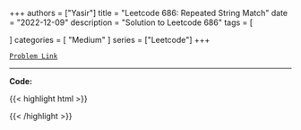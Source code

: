 
+++
authors = ["Yasir"]
title = "Leetcode 686: Repeated String Match"
date = "2022-12-09"
description = "Solution to Leetcode 686"
tags = [
    
]
categories = [
    "Medium"
]
series = ["Leetcode"]
+++



[`Problem Link`](https://leetcode.com/problems/repeated-string-match/description/)

---

**Code:**

{{< highlight html >}}

{{< /highlight >}}

